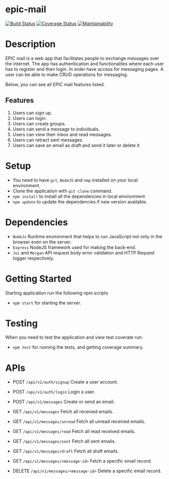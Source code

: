 # epic-mail

[![Build Status](https://travis-ci.org/Hervera/epic-mail.svg?branch=develop)](https://travis-ci.org/Hervera/epic-mail)  [![Coverage Status](https://coveralls.io/repos/github/Hervera/epic-mail/badge.svg)](https://coveralls.io/github/Hervera/epic-mail) [![Maintainability](https://api.codeclimate.com/v1/badges/8f441dac47faa702f4b2/maintainability)](https://codeclimate.com/github/Hervera/epic-mail/maintainability)

# Description

<p>EPIC mail is a web app that facilitates people to exchange messages over the internet. The app has authentication and functionalites where each user has to register and then login. In order have access for messaging pages. A user can be able to make CRUD operations for messaging.</p>

<p>Below, you can see all EPIC mail features listed.</p>

## Features

1. Users can sign up.
2. Users can login.
3. Users can create groups.
4. Users can send a message to individuals.
5. Users can view their inbox and read messages.
6. Users can retract sent messages.
7. Users can save an email as draft and send it later or delete it

# Setup
- You need to have `git`, `NodeJS` and `nmp` installed on your local environment.
- Clone the application with `git clone` command.
- `npm install` to install all the dependencies in local environment
- `npm update` to update the dependencies if new version available.

# Dependencies
* `NodeJs` Runtime environment that helps to run JavaScript not only in the browser even on the server.
* `Express` NodeJS framework used for making the back-end.
* `Joi` and `Morgan` API request body error validation and HTTP Request logger respectively.

# Getting Started
Starting application run the following npm scripts
* `npm start` for starting the server.

# Testing
When you need to test the application and view test coverate run:
* `npm test` for running the tests, and getting coverage summary.

# APIs

* POST `/api/v1/auth/signup` Create a user account.
* POST `/api/v1/auth/login` Login a user.

* POST `/api/v1/messages` Create or send an email.
* GET `/api/v1/messages` Fetch all received emails. 
* GET `/api/v1/messages/unread` Fetch all unread received emails. 
* GET `/api/v1/messages/read` Fetch all read received emails. 
* GET `/api/v1/messages/sent` Fetch all sent emails. 
* GET `/api/v1/messages/draft` Fetch all draft emails. 
* GET `/api/v1/messages/<message-id>` Fetch a specific email record.
* DELETE `/api/v1/messages/<message-id>` Delete a specific email record.
